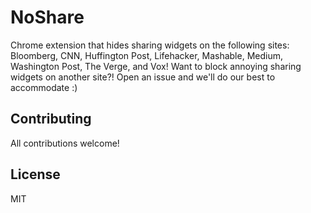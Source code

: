 # NoShare

Chrome extension that hides sharing widgets on the following sites: Bloomberg, CNN, Huffington Post, Lifehacker, Mashable, Medium, Washington Post, The Verge, and Vox! Want to block annoying sharing widgets on another site?! Open an issue and we'll do our best to accommodate :)

## Contributing

All contributions welcome!

## License

MIT
